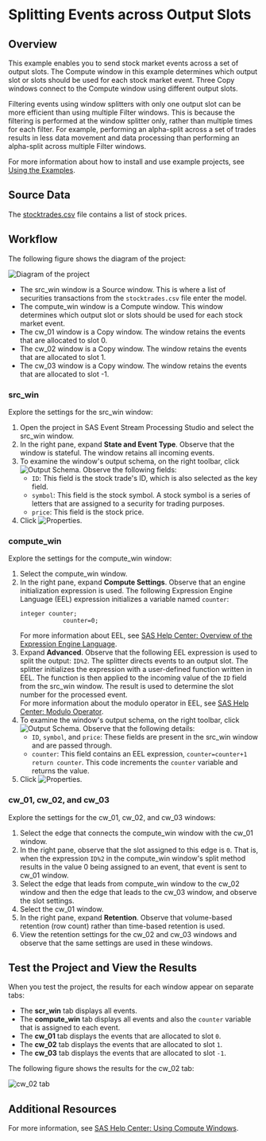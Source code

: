 # Splitting Events across Output Slots
## Overview

This example enables you to send stock market events across a set of output slots. The Compute window in this example determines which output slot or slots should be used for each stock market event. Three Copy windows connect to the Compute window using different output slots.

Filtering events using window splitters with only one output slot can be more efficient than using multiple Filter windows. This is because the filtering is performed at the window splitter only, rather than multiple times for each filter. For example, performing an alpha-split across a set of trades results in less data movement and data processing than performing an alpha-split across multiple Filter windows.

For more information about how to install and use example projects, see [Using the Examples](https://github.com/sassoftware/esp-studio-examples#using-the-examples).

## Source Data

The [stocktrades.csv](stocktrades.csv) file contains a list of stock prices. 

## Workflow
The following figure shows the diagram of the project:

![Diagram of the project](img/studio_slots_1.png "Diagram of the project")

- The src_win window is a Source window. This is where a list of securities transactions from the `stocktrades.csv` file enter the model.
- The compute_win window is a Compute window. This window determines which output slot or slots should be used for each stock market event. 
- The cw_01 window is a Copy window. The window retains the events that are allocated to slot 0.
- The cw_02 window is a Copy window. The window retains the events that are allocated to slot 1.
- The cw_03 window is a Copy window. The window retains the events that are allocated to slot -1.

### src_win

Explore the settings for the src_win window:
1. Open the project in SAS Event Stream Processing Studio and select the src_win window. 
2. In the right pane, expand **State and Event Type**. Observe that the window is stateful. The window retains all incoming events.
3. To examine the window's output schema, on the right toolbar, click ![Output Schema](img/output-schema-icon.png "Output Schema"). Observe the following fields: 
   - `ID`: This field is the stock trade's ID, which is also selected as the key field.
   - `symbol`: This field is the stock symbol. A stock symbol is a series of letters that are assigned to a security for trading purposes.
   - `price`: This field is the stock price.
4. Click ![Properties](img/show-properties-icon.png "Properties"). 

### compute_win

Explore the settings for the compute_win window:
1. Select the compute_win window.
2. In the right pane, expand **Compute Settings**. Observe that an engine initialization expression is used. The following Expression Engine Language (EEL) expression initializes a variable named `counter`:
   ```
   integer counter; 
               counter=0;
   ```                  
   For more information about EEL, see [SAS Help Center: Overview of the Expression Engine Language](https://go.documentation.sas.com/doc/en/espcdc/default/engelref/n1w06w1wjvul9en1xuyuuh5bn3u7.htm).
3. Expand **Advanced**. Observe that the following EEL expression is used to split the output: `ID%2`. The splitter directs events to an output slot. The splitter initializes the expression with a user-defined function written in EEL. The function is then applied to the incoming value of the `ID` field from the src_win window. The result is used to determine the slot number for the processed event.<br/>For more information about the modulo operator in EEL, see [SAS Help Center: Modulo Operator](https://go.documentation.sas.com/doc/en/espcdc/default/engelref/n1w06w1wjvul9en1xuyuuh5bn3u7.htm#n1cl5dp1ztgja8n1f2y8uvemaqqy).
4. To examine the window's output schema, on the right toolbar, click ![Output Schema](img/output-schema-icon.png "Output Schema"). Observe that the following details:
   - `ID`, `symbol`, and `price`: These fields are present in the src_win window and are passed through.
   - `counter`: This field contains an EEL expression, `counter=counter+1 return counter`. This code increments the `counter` variable and returns the value.
5. Click ![Properties](img/show-properties-icon.png "Properties"). 

### cw_01, cw_02, and cw_03

Explore the settings for the cw_01, cw_02, and cw_03 windows:
1. Select the edge that connects the compute_win window with the cw_01 window. 
2. In the right pane, observe that the slot assigned to this edge is `0`. That is, when the expression `ID%2` in the compute_win window's split method results in the value 0 being assigned to an event, that event is sent to cw_01 window.
3. Select the edge that leads from compute_win window to the cw_02 window and then the edge that leads to the cw_03 window, and observe the slot settings.
4. Select the cw_01 window. 
5. In the right pane, expand **Retention**. Observe that volume-based retention (row count) rather than time-based retention is used.
6. View the retention settings for the cw_02 and cw_03 windows and observe that the same settings are used in these windows.

## Test the Project and View the Results

When you test the project, the results for each window appear on separate tabs:
- The **scr_win** tab displays all events.  
- The **compute_win** tab displays all events and also the `counter` variable that is assigned to each event.
- The **cw_01** tab displays the events that are allocated to slot `0`.
- The **cw_02** tab displays the events that are allocated to slot `1`.
- The **cw_03** tab displays the events that are allocated to slot `-1`.

The following figure shows the results for the cw_02 tab:

![cw_02 tab](img/cw_02.png "cw_02 tab")

## Additional Resources
For more information, see [SAS Help Center: Using Compute Windows](https://documentation.sas.com/?cdcId=espcdc&cdcVersion=default&docsetId=espcreatewindows&docsetTarget=p0az3u020i6o7an14agtsdk1st0v).
